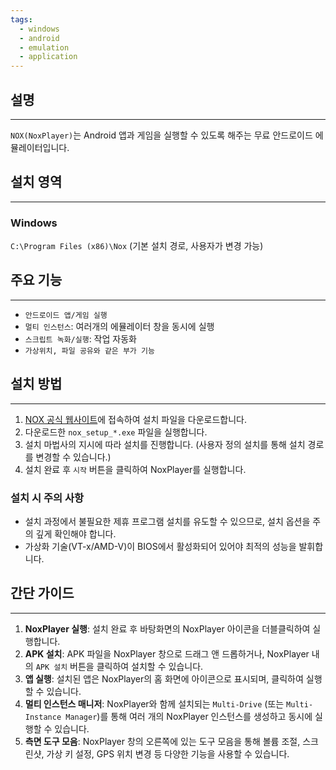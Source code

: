 ```yaml
---
tags:
  - windows
  - android
  - emulation
  - application
---
```

## 설명
---
`NOX(NoxPlayer)`는 Android 앱과 게임을 실행할 수 있도록 해주는 무료 안드로이드 에뮬레이터입니다.

## 설치 영역
---
### Windows
`C:\Program Files (x86)\Nox` (기본 설치 경로, 사용자가 변경 가능)

## 주요 기능
---
- `안드로이드 앱/게임 실행`
- `멀티 인스턴스`: 여러개의 에뮬레이터 창을 동시에 실행
- `스크립트 녹화/실행`: 작업 자동화
- `가상위치, 파일 공유와 같은 부가 기능`

## 설치 방법
---
1.  [NOX 공식 웹사이트](https://kr.bignox.com/)에 접속하여 설치 파일을 다운로드합니다.
2.  다운로드한 `nox_setup_*.exe` 파일을 실행합니다.
3.  설치 마법사의 지시에 따라 설치를 진행합니다. (사용자 정의 설치를 통해 설치 경로를 변경할 수 있습니다.)
4.  설치 완료 후 `시작` 버튼을 클릭하여 NoxPlayer를 실행합니다.

### 설치 시 주의 사항
- 설치 과정에서 불필요한 제휴 프로그램 설치를 유도할 수 있으므로, 설치 옵션을 주의 깊게 확인해야 합니다.
- 가상화 기술(VT-x/AMD-V)이 BIOS에서 활성화되어 있어야 최적의 성능을 발휘합니다.

## 간단 가이드
---
1.  **NoxPlayer 실행**: 설치 완료 후 바탕화면의 NoxPlayer 아이콘을 더블클릭하여 실행합니다.
2.  **APK 설치**: APK 파일을 NoxPlayer 창으로 드래그 앤 드롭하거나, NoxPlayer 내의 `APK 설치` 버튼을 클릭하여 설치할 수 있습니다.
3.  **앱 실행**: 설치된 앱은 NoxPlayer의 홈 화면에 아이콘으로 표시되며, 클릭하여 실행할 수 있습니다.
4.  **멀티 인스턴스 매니저**: NoxPlayer와 함께 설치되는 `Multi-Drive` (또는 `Multi-Instance Manager`)를 통해 여러 개의 NoxPlayer 인스턴스를 생성하고 동시에 실행할 수 있습니다.
5.  **측면 도구 모음**: NoxPlayer 창의 오른쪽에 있는 도구 모음을 통해 볼륨 조절, 스크린샷, 가상 키 설정, GPS 위치 변경 등 다양한 기능을 사용할 수 있습니다.
